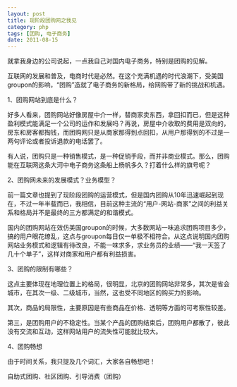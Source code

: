 ```yaml
---
layout: post
title: 现阶段团购网之我见
category: php
tags: [团购, 电子商务]
date: 2011-08-15
---
```

<p>就拿我身边的公司说起，一点我自己对国内电子商务，特别是团购的见解。</p>
<p>互联网的发展和普及，电商时代是必然。在这个充满机遇的时代浪潮下，受美国groupon的影响，&ldquo;团购&rdquo;造就了电子商务的新格局，给网购带了新的挑战和机遇。</p>
<p>1、团购网站到底是什么？</p>
<p>好多人看来，团购网站好像房屋中介一样，替商家卖东西，拿回扣而已，但是这种盈利模式能满足一个公司的运作和发展吗？再说，房屋中介收取的费用是双向的，房东和房客都掏钱，而团购网只是从商家那得到点回扣，从用户那得到的不过是一两句评论或者投诉退款的电话罢了。</p>
<p>有人说，团购只是一种销售模式，是一种促销手段，而并非商业模式。那么，团购能在互联网这条大河中电子商务这条船上杨帆多久？打着什么样的旗号呢？</p>
<p>2、团购网未来的发展模式？业务模型？</p>
<p>前一篇文章也提到了现阶段团购的运营模式，但是国内团购从10年迅速崛起到现在，不过一年半载而已，我相信，目前这种主流的&ldquo;用户-网站-商家&rdquo;之间的利益关系和格局并不是最终的三方都满足的和谐模式。</p>
<p>国内的团购网站在效仿美国groupon的时候，大多数网站一味追求团购项目多少，搞的用户眼花缭乱，这点与groupon每日仅一单极不相符合。从这点说明国内团购网站业务模式和逻辑有待改良，不能一味求多，求业务员的业绩&mdash;&mdash;&ldquo;我一天签了几十个单子&rdquo;，这样对商家和用户都有利益损害。</p>
<p>3、团购的限制有哪些？</p>
<p>这点主要体现在地理位置上的格局，很明显，北京的团购网站非常多，其次是省会城市，在其次一级、二级城市，当然，这也受不同地区的购买力的影响。</p>
<p>其次，商品的局限性，主要原因是有些商品在价格、透明等方面的可考察性较差。</p>
<p>第三，是团购用户的不稳定性。当某个产品的团购结束后，团购用户都散了，彼此没有交流和互动，这样网站用户的流失性可能就比较大。</p>
<p>4、团购畅想</p>
<p>由于时间关系，我只提及几个词汇，大家各自畅想吧！</p>
<p>自助式团购、社区团购、引导消费（团购）</p>
